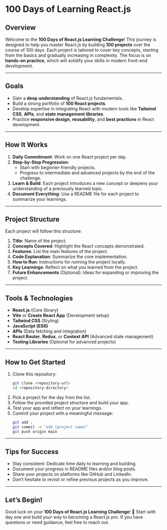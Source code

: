 # 100 Days of Learning React.js

## Overview
Welcome to the **100 Days of React.js Learning Challenge**! This journey is designed to help you master React.js by building **100 projects** over the course of 100 days. Each project is tailored to cover key concepts, starting from the basics and gradually increasing in complexity. The focus is on **hands-on practice**, which will solidify your skills in modern front-end development.

---

## Goals
- Gain a **deep understanding** of React.js fundamentals.
- Build a strong portfolio of **100 React projects**.
- Develop expertise in integrating React with modern tools like **Tailwind CSS**, **APIs**, and **state management libraries**.
- Practice **responsive design**, **reusability**, and **best practices** in React development.

---

## How It Works
1. **Daily Commitment**: Work on one React project per day.
2. **Step-by-Step Progression**:
   - Start with beginner-friendly projects.
   - Progress to intermediate and advanced projects by the end of the challenge.
3. **Learn & Build**: Each project introduces a new concept or deepens your understanding of a previously learned topic.
4. **Document Everything**: Use a README file for each project to summarize your learnings.

---

## Project Structure
Each project will follow this structure:

1. **Title**: Name of the project.
2. **Concepts Covered**: Highlight the React concepts demonstrated.
3. **Features**: List the main features of the project.
4. **Code Explanation**: Summarize the core implementation.
5. **How to Run**: Instructions for running the project locally.
6. **Key Learnings**: Reflect on what you learned from the project.
7. **Future Enhancements** (Optional): Ideas for expanding or improving the project.

---

## Tools & Technologies
- **React.js** (Core library)
- **Vite** or **Create React App** (Development setup)
- **Tailwind CSS** (Styling)
- **JavaScript (ES6)**
- **APIs** (Data fetching and integration)
- **React Router**, **Redux**, or **Context API** (Advanced state management)
- **Testing Libraries** (Optional for advanced projects)

---

## How to Get Started
1. Clone this repository:
   ```bash
   git clone <repository-url>
   cd <repository-directory>
   ```
2. Pick a project for the day from the list.
3. Follow the provided project structure and build your app.
4. Test your app and reflect on your learnings.
5. Commit your project with a meaningful message:
   ```bash
   git add .
   git commit -m "add [project name]"
   git push origin main
   ```

---

## Tips for Success
- Stay consistent: Dedicate time daily to learning and building.
- Document your progress in README files and/or blog posts.
- Share your projects on platforms like GitHub and LinkedIn.
- Don’t hesitate to revisit or refine previous projects as you improve.

---

## Let’s Begin!
Good luck on your **100 Days of React.js Learning Challenge**! 🚀 Start with day one and build your way to becoming a React.js pro. If you have questions or need guidance, feel free to reach out.
